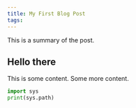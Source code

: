 ```yaml
---
title: My First Blog Post
tags:
---
```

This is a summary of the post.
<!-- more -->
## Hello there
This is some content.
Some more content.

``` python
import sys
print(sys.path)
```
